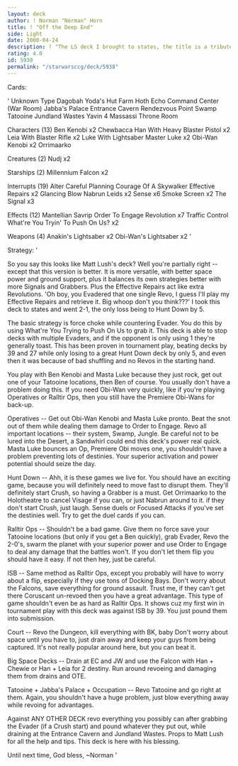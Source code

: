 ```yaml
---
layout: deck
author: ! Norman "Norman" Horn
title: ! "Off the Deep End"
side: Light
date: 2000-04-24
description: ! "The LS deck I brought to states, the title is a tribute to Weird Al Yankovic.  A Throne Room Revo deck that is built to counter everything."
rating: 4.0
id: 5938
permalink: "/starwarsccg/deck/5938"
---
```

Cards: 

'
Unknown Type
Dagobah Yoda's Hut
Farm
Hoth Echo Command Center (War Room)
Jabba's Palace Entrance Cavern
Rendezvous Point
Swamp
Tatooine Jundland Wastes
Yavin 4 Massassi Throne Room

Characters (13)
Ben Kenobi  x2
Chewbacca
Han With Heavy Blaster Pistol  x2
Leia With Blaster Rifle  x2
Luke With Lightsaber
Master Luke  x2
Obi-Wan Kenobi	x2
Orrimaarko

Creatures (2)
Nudj  x2

Starships (2)
Millennium Falcon  x2

Interrupts (19)
Alter
Careful Planning
Courage Of A Skywalker
Effective Repairs  x2
Glancing Blow
Nabrun Leids  x2
Sense  x6
Smoke Screen  x2
The Signal  x3

Effects (12)
Mantellian Savrip
Order To Engage
Revolution  x7
Traffic Control
What're You Tryin' To Push On Us?  x2

Weapons (4)
Anakin's Lightsaber  x2
Obi-Wan's Lightsaber  x2
'

Strategy: '

So you say this looks like Matt Lush's deck?  Well you're partially right -- except that this version is better.  It is more versatile, with better space power and ground support, plus it balances its own strategies better with more Signals and Grabbers.  Plus the Effective Repairs act like extra Revolutions.  'Oh boy, you Evadered that one single Revo, I guess I'll play my Effective Repairs and retrieve it.  Big whoop don't you think???'  I took this deck to states and went 2-1, the only loss being to Hunt Down by 5.

The basic strategy is force choke while countering Evader.  You do this by using What're You Trying to Push On Us to grab it.	This deck is able to stop decks with multiple Evaders, and if the opponent is only using 1 they're generally toast.  This has been proven in tournament play, beating decks by 39 and 27 while only losing to a great Hunt Down deck by only 5, and even then it was because of bad shuffling and no Revos in the starting hand.

You play with Ben Kenobi and Masta Luke because they just rock, get out one of your Tatooine locations, then Ben of course.  You usually don't have a problem doing this.  If you need Obi-Wan very quickly, like if you're playing Operatives or Ralltir Ops, then you still have the Premiere Obi-Wans for back-up.

Operatives -- Get out Obi-Wan Kenobi and Masta Luke pronto.  Beat the snot out of them while dealing them damage to Order to Engage.  Revo all important locations -- their system, Swamp, Jungle.  Be careful not to be lured into the Desert, a Sandwhirl could end this deck's power real quick.  Masta Luke bounces an Op, Premiere Obi moves one, you shouldn't have a problem preventing lots of destinies.  Your superior activation and power potential should seize the day.

Hunt Down -- Ahh, it is these games we live for.  You should have an exciting game, because you will definitely need to move fast to disrupt them.  They'll definitely start Crush, so having a Grabber is a must.  Get Orrimaarko to the Holotheatre to cancel Visage if you can, or just Nabrun around to it.  if they don't start Crush, just laugh.  Sense duels or Focused Attacks if you've set the destinies well.  Try to get the duel cards if you can.

Ralltir Ops -- Shouldn't be a bad game.  Give them no force save your Tatooine locations (but only if you get a Ben quickly), grab Evader, Revo the 2-0's, swarm the planet with your superior power and use Order to Engage to deal any damage that the battles won't.  If you don't let them flip you should have it easy.  If not then hey, just be careful.

ISB -- Same method as Ralltir Ops, except you probably will have to worry about a flip, especially if they use tons of Docking Bays.  Don't worry about the Falcons, save everything for ground assault.  Trust me, if they can't get there Coruscant un-revoed then you have a great advantage.  This type of game shouldn't even be as hard as Ralltir Ops.  It shows cuz my first win in tournament play with this deck was against ISB by 39.  You just pound them into submission.

Court -- Revo the Dungeon, kill everything with BK, baby  Don't worry about space until you have to, just drain away and keep your guys from being captured.	It's not really popular around here, but you can beat it.

Big Space Decks -- Drain at EC and JW and use the Falcon with Han + Chewie or Han + Leia for 2 destiny.  Run around revoeing and damaging them from drains and OTE.

Tatooine + Jabba's Palace + Occupation -- Revo Tatooine and go right at them.	Again, you shouldn't have a huge problem, just blow everything away while revoing for advantages.

Against ANY OTHER DECK revo everything you possibly can after grabbing the Evader (if a Crush start) and pound whatever they put out, while draining at the Entrance Cavern and Jundland Wastes.  Props to Matt Lush for all the help and tips.  This deck is here with his blessing.

Until next time, God bless,
~Norman
'
